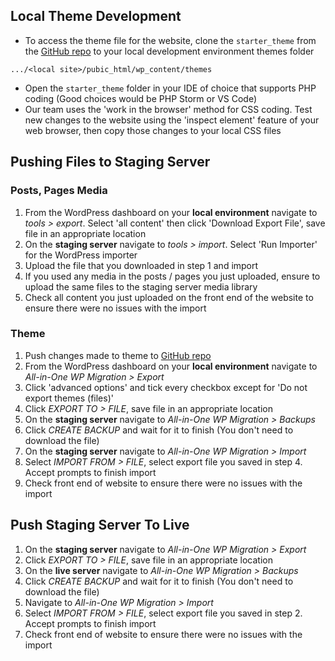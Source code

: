 ## Local Theme Development
- To access the theme file for the website, clone the `starter_theme` from the [GitHub repo](https://github.com/cp3402-students/project-team2) to your local development environment themes folder  
```
.../<local site>/pubic_html/wp_content/themes
```
- Open the `starter_theme` folder in your IDE of choice that supports PHP coding (Good choices would be PHP Storm or VS Code)
- Our team uses the 'work in the browser' method for CSS coding. Test new changes to the website using the 'inspect element' feature of your web browser, then copy those changes to your local CSS files
## Pushing Files to Staging Server
### Posts, Pages Media
1. From the WordPress dashboard on your **local environment** navigate to *tools > export*. Select 'all content' then click 'Download Export File', save file in an appropriate location
2. On the **staging server** navigate to *tools > import*. Select 'Run Importer' for the WordPress importer
3. Upload the file that you downloaded in step 1 and import
4. If you used any media in the posts / pages you just uploaded, ensure to upload the same files to the staging server media library
5. Check all content you just uploaded on the front end of the website to ensure there were no issues with the import 
### Theme 
1. Push changes made to theme to [GitHub repo](https://github.com/cp3402-students/project-team2) 
2. From the WordPress dashboard on your **local environment** navigate to *All-in-One WP Migration > Export*
3. Click 'advanced options' and tick every checkbox except for 'Do not export themes (files)'
4. Click *EXPORT TO > FILE*, save file in an appropriate location
5. On the **staging server** navigate to *All-in-One WP Migration > Backups*
6. Click *CREATE BACKUP* and wait for it to finish (You don't need to download the file)
7. On the **staging server** navigate to *All-in-One WP Migration > Import*
8. Select *IMPORT FROM > FILE*, select export file you saved in step 4. Accept prompts to finish import
9. Check front end of website to ensure there were no issues with the import 
## Push Staging Server To Live
1. On the **staging server** navigate to *All-in-One WP Migration > Export*
2. Click *EXPORT TO > FILE*, save file in an appropriate location
3. On the **live server** navigate to *All-in-One WP Migration > Backups*
4. Click *CREATE BACKUP* and wait for it to finish (You don't need to download the file)
5. Navigate to *All-in-One WP Migration > Import*
6. Select *IMPORT FROM > FILE*, select export file you saved in step 2. Accept prompts to finish import
7. Check front end of website to ensure there were no issues with the import 
